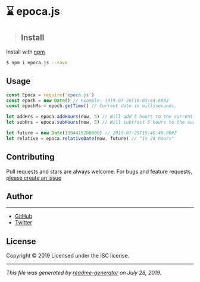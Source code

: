 # ⌛ epoca.js

> ## Install

Install with [npm](https://www.npmjs.com/)

```sh
$ npm i epoca.js --save
```

## Usage
```js
const Epoca = require('epoca.js')
const epoch = new Date() // Example: 2019-07-28T16:03:44.608Z
const epochMs = epoch.getTime() // Current date in milliseconds.

let addHrs = epoca.addHours(now, 5) // Will add 5 hours to the current epoch.
let subHrs = epoca.subHours(now, 5) // Will subtract 5 hours to the current epoch.

let future = new Date(1564415200000) // 2019-07-29T15:46:40.000Z
let relative = epoca.relativeDate(now, future) // "in 24 hours"
```

## Contributing

Pull requests and stars are always welcome. For bugs and feature requests, [please create an issue](https://github.com/carlos-menezes/epoca.js/issues)

## Author

***

* [GitHub](https://github.com/carlos-menezes)
* [Twitter](http://twitter.com/c_mnzs)

## License

Copyright © 2019
Licensed under the ISC license.

***

_This file was generated by [readme-generator](https://github.com/jonschlinkert/readme-generator) on July 28, 2019._
